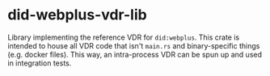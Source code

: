 # did-webplus-vdr-lib

Library implementing the reference VDR for `did:webplus`.  This crate is intended to house all VDR code that isn't `main.rs` and binary-specific things (e.g. docker files).  This way, an intra-process VDR can be spun up and used in integration tests.
